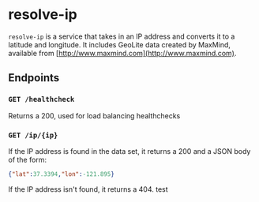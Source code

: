# resolve-ip
`resolve-ip` is a service that takes in an IP address and converts it to a latitude and longitude.
It includes GeoLite data created by MaxMind, available from 
[http://www.maxmind.com](http://www.maxmind.com).

## Endpoints

### `GET /healthcheck`

Returns a 200, used for load balancing healthchecks

### `GET /ip/{ip}`

If the IP address is found in the data set, it returns a 200 and a JSON body of the form:

``` json
{"lat":37.3394,"lon":-121.895}
```

If the IP address isn't found, it returns a 404.
test

